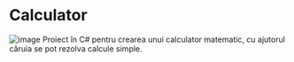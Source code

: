 # Calculator
![image](https://user-images.githubusercontent.com/81715374/140300656-69aae969-933e-49aa-9182-6f99e72de6e4.png)
Proiect în C# pentru crearea unui calculator matematic, cu ajutorul căruia se pot rezolva calcule simple.

